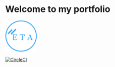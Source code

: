 <h1>Welcome to my portfolio</h1>

<img src="img/myLogo/new-logo.png" width="100" height="100">

[![CircleCI](https://circleci.com/gh/vkings1/vkings1.github.io.svg?style=svg)](https://circleci.com/gh/vkings1/vkings1.github.io)


